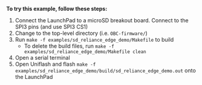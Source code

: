 **To try this example, follow these steps:** 

1. Connect the LaunchPad to a microSD breakout board. Connect to the SPI3 pins (and use SPI3 CS1)
2. Change to the top-level directory (i.e. `OBC-firmware/`)
3. Run `make -f examples/sd_reliance_edge_demo/Makefile` to build
    - To delete the build files, run `make -f examples/sd_reliance_edge_demo/Makefile clean`
4. Open a serial terminal
5. Open Uniflash and flash `make -f examples/sd_reliance_edge_demo/build/sd_reliance_edge_demo.out` onto the LaunchPad